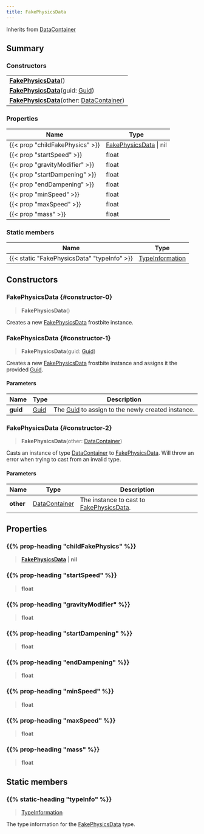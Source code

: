 ```yaml
---
title: FakePhysicsData
---
```


Inherits from 
[DataContainer](/vext/ref/shared/class/datacontainer)

## Summary
### Constructors
| |
| ----------- |
| **[FakePhysicsData](#constructor-0)**() |
| **[FakePhysicsData](#constructor-1)**(guid: [Guid](/vext/ref/shared/class/guid)) |
| **[FakePhysicsData](#constructor-2)**(other: [DataContainer](/vext/ref/shared/class/datacontainer)) |

### Properties
| Name | Type |
| ---- | ---- |
| {{< prop "childFakePhysics" >}} | [FakePhysicsData](/vext/ref/fb/fakephysicsdata) \| nil |
| {{< prop "startSpeed" >}} | float |
| {{< prop "gravityModifier" >}} | float |
| {{< prop "startDampening" >}} | float |
| {{< prop "endDampening" >}} | float |
| {{< prop "minSpeed" >}} | float |
| {{< prop "maxSpeed" >}} | float |
| {{< prop "mass" >}} | float |

### Static members
| Name | Type |
| ---- | ---- |
| {{< static "FakePhysicsData" "typeInfo" >}} | [TypeInformation](/vext/ref/shared/class/typeinformation) |

## Constructors
### FakePhysicsData {#constructor-0}
> **FakePhysicsData**()

Creates a new [FakePhysicsData](/vext/ref/fb/fakephysicsdata) frostbite instance.

### FakePhysicsData {#constructor-1}
> **FakePhysicsData**(guid: [Guid](/vext/ref/shared/class/guid))

Creates a new [FakePhysicsData](/vext/ref/fb/fakephysicsdata) frostbite instance and assigns it the provided [Guid](/vext/ref/shared/class/guid).

#### Parameters
| Name | Type | Description |
| ---- | ---- | ----------- |
| **guid** | [Guid](/vext/ref/shared/class/guid) | The [Guid](/vext/ref/shared/class/guid) to assign to the newly created instance. |

### FakePhysicsData {#constructor-2}
> **FakePhysicsData**(other: [DataContainer](/vext/ref/shared/class/datacontainer))

Casts an instance of type [DataContainer](/vext/ref/shared/class/datacontainer) to [FakePhysicsData](/vext/ref/fb/fakephysicsdata). Will throw an error when trying to cast from an invalid type.

#### Parameters
| Name | Type | Description |
| ---- | ---- | ----------- |
| **other** | [DataContainer](/vext/ref/shared/class/datacontainer) | The instance to cast to [FakePhysicsData](/vext/ref/fb/fakephysicsdata). |

## Properties
### {{% prop-heading "childFakePhysics" %}}
> **[FakePhysicsData](/vext/ref/fb/fakephysicsdata)** | **nil**

### {{% prop-heading "startSpeed" %}}
> **float**

### {{% prop-heading "gravityModifier" %}}
> **float**

### {{% prop-heading "startDampening" %}}
> **float**

### {{% prop-heading "endDampening" %}}
> **float**

### {{% prop-heading "minSpeed" %}}
> **float**

### {{% prop-heading "maxSpeed" %}}
> **float**

### {{% prop-heading "mass" %}}
> **float**

## Static members
### {{% static-heading "typeInfo" %}}
> [TypeInformation](/vext/ref/shared/class/typeinformation)

The type information for the [FakePhysicsData](/vext/ref/fb/fakephysicsdata) type.

